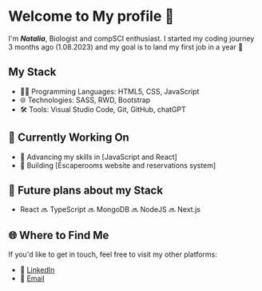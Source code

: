 # Welcome to My profile 👋

I'm ***Natalia***, Biologist and compSCI enthusiast. I started my coding journey 3 months ago (1.08.2023) and my goal is to land my first job in a year 🚀

## My Stack 

- 👨‍💻 Programming Languages: HTML5, CSS, JavaScript
- 🌐 Technologies: SASS, RWD, Bootstrap
- 🛠️ Tools: Visual Studio Code, Git, GitHub, chatGPT

## 💼 Currently Working On

- 🌱 Advancing my skills in [JavaScript and React]
- 🚀 Building [Escaperooms website and reservations system]

## 🎯 Future plans about my Stack

- React 🔜 TypeScript 🔜 MongoDB 🔜 NodeJS 🔜 Next.js

## 🌐 Where to Find Me

If you'd like to get in touch, feel free to visit my other platforms:

- 💼 [LinkedIn](https://www.linkedin.com/in/nzag00)
- 📧 [Email](mailto:n.zag@wp.pl)



